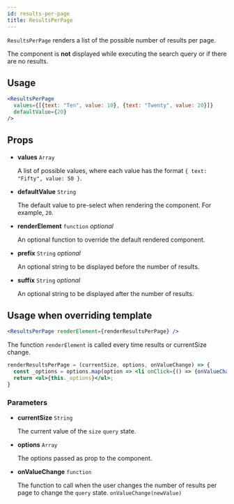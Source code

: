 ```yaml
---
id: results-per-page
title: ResultsPerPage
---
```


`ResultsPerPage` renders a list of the possible number of results per page.

The component is **not** displayed while executing the search query or if there are no results.

## Usage

```jsx
<ResultsPerPage
  values={[{text: "Ten", value: 10}, {text: "Twenty", value: 20}]}
  defaultValue={20}
/>
```

## Props

* **values** `Array`

  A list of possible values, where each value has the format `{ text: "Fifty", value: 50 }`.

* **defaultValue** `String`

  The default value to pre-select when rendering the component. For example, `20`.

* **renderElement** `function` *optional*

  An optional function to override the default rendered component.

- **prefix** `String` _optional_

  An optional string to be displayed before the number of results.

- **suffix** `String` _optional_

  An optional string to be displayed after the number of results.

## Usage when overriding template

```jsx
<ResultsPerPage renderElement={renderResultsPerPage} />
```

The function `renderElement` is called every time results or currentSize change.

```jsx
renderResultsPerPage = (currentSize, options, onValueChange) => {
  const _options = options.map(option => <li onClick={() => {onValueChange(option.value)}}>{option.text}</li>);
  return <ul>{this._options}</ul>;
}
```

### Parameters

* **currentSize** `String`

  The current value of the `size` `query` state.

* **options** `Array`

  The options passed as prop to the component.

* **onValueChange** `function`

  The function to call when the user changes the number of results per page to change the `query` state. `onValueChange(newValue)`
